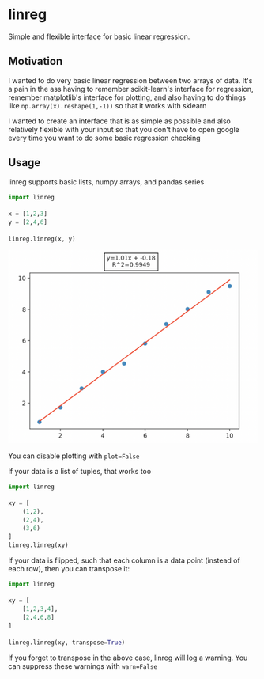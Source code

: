# linreg

Simple and flexible interface for basic linear regression.

## Motivation

I wanted to do very basic linear regression between two arrays of data.
It's a pain in the ass having to remember scikit-learn's interface for regression,
remember matplotlib's interface for plotting, and also having to do things like `np.array(x).reshape(1,-1))` 
so that it works with sklearn

I wanted to create an interface that is as simple as possible and also relatively flexible with your input
so that you don't have to open google every time you want to do some basic regression checking

## Usage

linreg supports basic lists, numpy arrays, and pandas series

```python
import linreg

x = [1,2,3]
y = [2,4,6]

linreg.linreg(x, y)
```

![example plot](https://raw.githubusercontent.com/purpleladydragons/linreg/main/img/plot.png)

You can disable plotting with `plot=False`

If your data is a list of tuples, that works too
```python
import linreg

xy = [
    (1,2),
    (2,4),
    (3,6)
]
linreg.linreg(xy)
```

If your data is flipped, such that each column is a data point (instead of each row), then you can transpose it:
```python
import linreg

xy = [
    [1,2,3,4],
    [2,4,6,8]
]

linreg.linreg(xy, transpose=True)
```

If you forget to transpose in the above case, linreg will log a warning. You can suppress these warnings with `warn=False`
